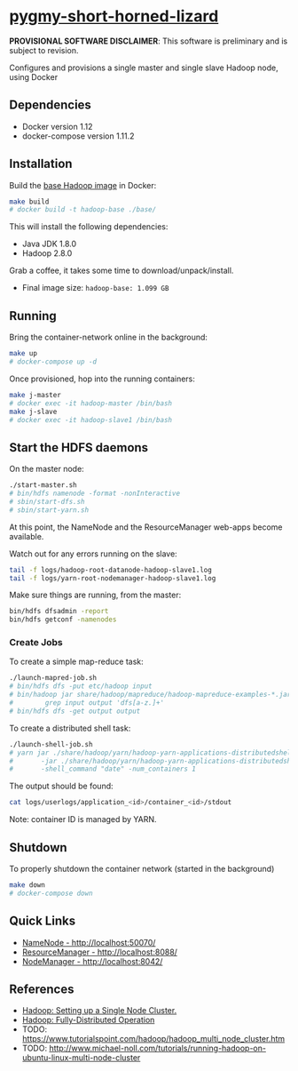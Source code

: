 # [pygmy-short-horned-lizard](https://en.wikipedia.org/wiki/Pygmy_short-horned_lizard)

**PROVISIONAL SOFTWARE DISCLAIMER**: This software is preliminary and is subject to revision.

Configures and provisions a single master and single slave Hadoop node, using Docker

## Dependencies

* Docker version 1.12
* docker-compose version 1.11.2

## Installation

Build the [base Hadoop image](/base/Dockerfile) in Docker:
```bash
make build
# docker build -t hadoop-base ./base/
```

This will install the following dependencies:
* Java JDK 1.8.0
* Hadoop 2.8.0

Grab a coffee, it takes some time to download/unpack/install. 

* Final image size: `hadoop-base: 1.099 GB`


## Running

Bring the container-network online in the background: 
```bash
make up
# docker-compose up -d
```

Once provisioned, hop into the running containers:
```bash
make j-master
# docker exec -it hadoop-master /bin/bash
make j-slave
# docker exec -it hadoop-slave1 /bin/bash
```

## Start the HDFS daemons

On the master node:
```bash
./start-master.sh
# bin/hdfs namenode -format -nonInteractive
# sbin/start-dfs.sh
# sbin/start-yarn.sh
```

At this point, the NameNode and the ResourceManager web-apps become available.

Watch out for any errors running on the slave: 
```bash
tail -f logs/hadoop-root-datanode-hadoop-slave1.log
tail -f logs/yarn-root-nodemanager-hadoop-slave1.log
```

Make sure things are running, from the master:
```bash
bin/hdfs dfsadmin -report
bin/hdfs getconf -namenodes
```

### Create Jobs

To create a simple map-reduce task:
```bash
./launch-mapred-job.sh
# bin/hdfs dfs -put etc/hadoop input
# bin/hadoop jar share/hadoop/mapreduce/hadoop-mapreduce-examples-*.jar \
#        grep input output 'dfs[a-z.]+'
# bin/hdfs dfs -get output output
```

To create a distributed shell task:
```bash
./launch-shell-job.sh
# yarn jar ./share/hadoop/yarn/hadoop-yarn-applications-distributedshell-*.jar \
#       -jar ./share/hadoop/yarn/hadoop-yarn-applications-distributedshell-*.jar \
#       -shell_command "date" -num_containers 1
```

The output should be found: 
```bash
cat logs/userlogs/application_<id>/container_<id>/stdout
```

Note: container ID is managed by YARN.

## Shutdown

To properly shutdown the container network (started in the background)
```bash
make down
# docker-compose down
```

## Quick Links

* [NameNode - http://localhost:50070/](http://localhost:50070/)
* [ResourceManager - http://localhost:8088/](http://localhost:8088/)
* [NodeManager - http://localhost:8042/](http://localhost:8042/)

## References

* [Hadoop: Setting up a Single Node Cluster.](http://hadoop.apache.org/docs/r2.8.0/hadoop-project-dist/hadoop-common/SingleCluster.html)
* [Hadoop: Fully-Distributed Operation](https://hadoop.apache.org/docs/r2.8.0/hadoop-project-dist/hadoop-common/ClusterSetup.html)
* TODO: https://www.tutorialspoint.com/hadoop/hadoop_multi_node_cluster.htm
* TODO: http://www.michael-noll.com/tutorials/running-hadoop-on-ubuntu-linux-multi-node-cluster

